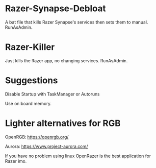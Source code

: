 # Razer-Synapse-Debloat

A bat file that kills Razer Synapse's services then sets them to manual. RunAsAdmin.


# Razer-Killer

Just kills the Razer app, no changing services. RunAsAdmin.

# Suggestions

Disable Startup with TaskManager or Autoruns

Use on board memory.

# Lighter alternatives for RGB

OpenRGB: https://openrgb.org/

Aurora: https://www.project-aurora.com/

If you have no problem using linux OpenRazer is the best application for Razer imo.
